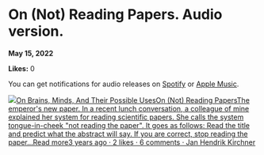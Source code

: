 # On (Not) Reading Papers. Audio version.

**May 15, 2022**

**Likes:** 0

You can get notifications for audio releases on [Spotify](https://open.spotify.com/show/6vHVA4oHPEnt3AqJF6WB64) or [Apple Music](https://podcasts.apple.com/us/podcast/on-brains-minds-and-their-possible-uses/id1617525316).

[![](https://substackcdn.com/image/fetch/w_56,c_limit,f_auto,q_auto:good,fl_progressive:steep/https%3A%2F%2Fbucketeer-e05bbc84-baa3-437e-9518-adb32be77984.s3.amazonaws.com%2Fpublic%2Fimages%2F3c853a3b-98b1-478d-b392-7c3bd57af339_1280x1280.png)On Brains, Minds, And Their Possible UsesOn (Not) Reading PapersThe emperor's new paper. In a recent lunch conversation, a colleague of mine explained her system for reading scientific papers. She calls the system tongue-in-cheek "not reading the paper". It goes as follows: Read the title and predict what the abstract will say. If you are correct, stop reading the paper…Read more3 years ago · 2 likes · 6 comments · Jan Hendrik Kirchner](https://universalprior.substack.com/p/on-not-reading-papers?utm_source=substack&utm_campaign=post_embed&utm_medium=web)
